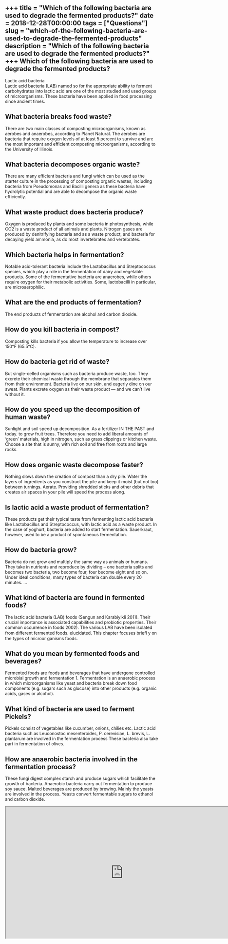 +++
title = "Which of the following bacteria are used to degrade the fermented products?"
date = 2018-12-28T00:00:00
tags = ["Questions"]
slug = "which-of-the-following-bacteria-are-used-to-degrade-the-fermented-products"
description = "Which of the following bacteria are used to degrade the fermented products?"
+++
Which of the following bacteria are used to degrade the fermented products?
---------------------------------------------------------------------------

Lactic acid bacteria  
Lactic acid bacteria (LAB) named so for the appropriate ability to ferment carbohydrates into lactic acid are one of the most studied and used groups of microorganisms. These bacteria have been applied in food processing since ancient times.

What bacteria breaks food waste?
--------------------------------

There are two main classes of composting microorganisms, known as aerobes and anaerobes, according to Planet Natural. The aerobes are bacteria that require oxygen levels of at least 5 percent to survive and are the most important and efficient composting microorganisms, according to the University of Illinois.

What bacteria decomposes organic waste?
---------------------------------------

There are many efficient bacteria and fungi which can be used as the starter culture in the processing of composting organic wastes, including bacteria from Pseudomonas and Bacilli genera as these bacteria have hydrolytic potential and are able to decompose the organic waste efficiently.

What waste product does bacteria produce?
-----------------------------------------

Oxygen is produced by plants and some bacteria in photosynthesis, while CO2 is a waste product of all animals and plants. Nitrogen gases are produced by denitrifying bacteria and as a waste product, and bacteria for decaying yield ammonia, as do most invertebrates and vertebrates.

Which bacteria helps in fermentation?
-------------------------------------

Notable acid-tolerant bacteria include the Lactobacillus and Streptococcus species, which play a role in the fermentation of dairy and vegetable products. Some of the fermentative bacteria are anaerobes, while others require oxygen for their metabolic activities. Some, lactobacilli in particular, are microaerophilic.

What are the end products of fermentation?
------------------------------------------

The end products of fermentation are alcohol and carbon dioxide.

How do you kill bacteria in compost?
------------------------------------

Composting kills bacteria if you allow the temperature to increase over 150°F (65.5°C).

How do bacteria get rid of waste?
---------------------------------

But single-celled organisms such as bacteria produce waste, too. They excrete their chemical waste through the membrane that separates them from their environment. Bacteria live on our skin, and eagerly dine on our sweat. Plants excrete oxygen as their waste product — and we can’t live without it.

How do you speed up the decomposition of human waste?
-----------------------------------------------------

Sunlight and soil speed up decomposition. As a fertilizer IN THE PAST and today. to grow fruit trees. Therefore you need to add liberal amounts of ‘green’ materials, high in nitrogen, such as grass clippings or kitchen waste. Choose a site that is sunny, with rich soil and free from roots and large rocks.

How does organic waste decompose faster?
----------------------------------------

Nothing slows down the creation of compost than a dry pile. Water the layers of ingredients as you construct the pile and keep it moist (but not too) between turnings. Aerate. Providing shredded sticks and other debris that creates air spaces in your pile will speed the process along.

Is lactic acid a waste product of fermentation?
-----------------------------------------------

These products get their typical taste from fermenting lactic acid bacteria like Lactobacillus and Streptococcus, with lactic acid as a waste product. In the case of yoghurt, bacteria are added to start fermentation. Sauerkraut, however, used to be a product of spontaneous fermentation.

How do bacteria grow?
---------------------

Bacteria do not grow and multiply the same way as animals or humans. They take in nutrients and reproduce by dividing – one bacteria splits and becomes two bacteria, two become four, four become eight and so on. Under ideal conditions, many types of bacteria can double every 20 minutes. …

What kind of bacteria are found in fermented foods?
---------------------------------------------------

The lactic acid bacteria (LAB) foods (Sengun and Karabiyikli 2011). Their crucial importance is associated capabilities and probiotic properties. Their common occurrence in foods 2002). The various LAB have been isolated from different fermented foods. elucidated. This chapter focuses brieﬂ y on the types of microor ganisms foods.

What do you mean by fermented foods and beverages?
--------------------------------------------------

Fermented foods are foods and beverages that have undergone controlled microbial growth and fermentation 1. Fermentation is an anaerobic process in which microorganisms like yeast and bacteria break down food components (e.g. sugars such as glucose) into other products (e.g. organic acids, gases or alcohol).

What kind of bacteria are used to ferment Pickels?
--------------------------------------------------

Pickels consist of vegetables like cucumber, onions, chilies etc. Lactic acid bacteria such as Leuconostoc mesenteroides, P. cerevisiae, L. brevis, L. plantarum are involved in the fermentation process These bacteria also take part in fermentation of olives.

How are anaerobic bacteria involved in the fermentation process?
----------------------------------------------------------------

These fungi digest complex starch and produce sugars which facilitate the growth of bacteria. Anaerobic bacteria carry out fermentation to produce soy sauce. Malted beverages are produced by brewing. Mainly the yeasts are involved in the process. Yeasts convert fermentable sugars to ethanol and carbon dioxide.

<iframe allow="accelerometer; autoplay; clipboard-write; encrypted-media; gyroscope; picture-in-picture" allowfullscreen="" class="__youtube_prefs__  epyt-is-override  no-lazyload" data-no-lazy="1" data-origheight="433" data-origwidth="770" data-skipgform_ajax_framebjll="" height="433" id="_ytid_36089" loading="lazy" src="https://www.youtube.com/embed/8SGnQkI3-rE?enablejsapi=1&autoplay=0&cc_load_policy=0&cc_lang_pref=&iv_load_policy=1&loop=0&modestbranding=0&rel=1&fs=1&playsinline=0&autohide=2&theme=dark&color=red&controls=1&" title="YouTube player" width="770"></iframe>